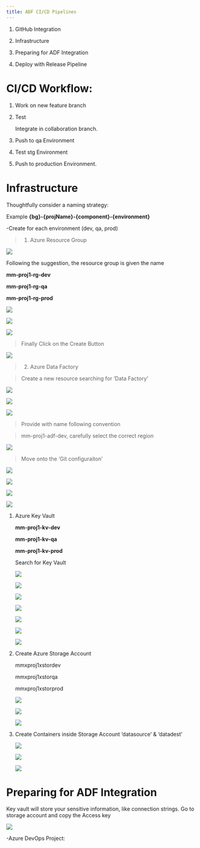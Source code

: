 ```yaml
---
title: ADF CI/CD Pipelines
---
```


1.  GitHub Integration

2.  Infrastructure

3.  Preparing for ADF Integration

4.  Deploy with Release Pipeline

CI/CD Workflow:
===============

1.  Work on new feature branch

2.  Test

    Integrate in collaboration branch.

3.  Push to qa Environment

4.  Test stg Environment

5.  Push to production Environment.

Infrastructure
==============

Thoughtfully consider a naming strategy:

Example **{bg}-{projName}-{component}-{environment}**

\-Create for each environment (dev, qa, prod)

>   1. Azure Resource Group

![](media/b6f2d4012d7ba1ba382cb1bfc8b590d4.png)

Following the suggestion, the resource group is given the name

**mm-proj1-rg-dev**

**mm-proj1-rg-qa**

**mm-proj1-rg-prod**

![](media/a363dd7f58c3ec8f888e1bf6c3da24ab.png)

![](media/20d9f55fd6fe5b7898c9d88f5bedf05d.png)

![](media/dd76188b14b0e44fadb3ead78e2ec804.png)

>   Finally Click on the Create Button

![](media/1f8e8ba3468da006f72c92927731a316.png)

>   2. Azure Data Factory

>   Create a new resource searching for ‘Data Factory’

![](media/3503d98667ad26578cd620a5c6d6faf4.png)

![](media/c7fbfa9045d710b87b7e72fc21aed8be.png)

![](media/c218e1cd763022dffa6d7a5d4249e8eb.png)

>   Provide with name following convention

>   mm-proj1-adf-dev, carefully select the correct region

![](media/1d772252aa1df63b82bb06bc1acf0fae.png)

>   Move onto the ‘Git configuraiton’

![](media/030a039d6e44b063479cd199ec607dbc.png)

![](media/a371668451ca8cfda12b51cb158c326c.png)

![](media/0f84e99bbaf9a8d4e840fc8f9319cb68.png)

![](media/d13d80b491adf53f59fd2687803cf2ec.png)

1.  Azure Key Vault

    **mm-proj1-kv-dev**

    **mm-proj1-kv-qa**

    **mm-proj1-kv-prod**

    Search for Key Vault

    ![](media/64655b822645bc66ffd6b77401041762.png)

    ![](media/4701c66c06073d5f0fa2867a1ccc3fac.png)

    ![](media/400eafe8fc17d9ad48bdfc60ac9d7072.png)

    ![](media/6e9097f2ef8ab30aad4844e1f8808e11.png)

    ![](media/fea8bc6d652fde8d5c1ab3dd1c380ae9.png)

    ![](media/f48ab7f72ab7b6b2c7d176c24d51eeff.png)

    ![](media/d625ac2da7690f926929f89220c7d719.png)

2.  Create Azure Storage Account

    mmxproj1xstordev

    mmxproj1xstorqa

    mmxproj1xstorprod

    ![](media/9b2a7f94ddf0f7fec8e8081df078c239.png)

    ![](media/f7bb6d7487df9722c1d54a699fa0697c.png)

    ![](media/489a01ab53c801e6be3c43e3e62e4ef7.png)

3.  Create Containers inside Storage Account ‘datasource’ & ‘datadest’

    ![](media/894e7f3a1ddb19ed2a9dc50b4cf733b4.png)

    ![](media/68681f832e4d6d37fc1f4edc899a09d6.png)

    ![](media/8eadeaa14f6d62c4b6bf600ce2844cec.png)

Preparing for ADF Integration
=============================

Key vault will store your sensitive information, like connection strings. Go to
storage account and copy the Access key

![](media/6822577e0811b86c4037cfe8389ae438.png)

\-Azure DevOps Project:
